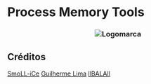 # Process Memory Tools
<h3 align="center">
  <img src="README/Process Memory Tools cappa.png" alt="Logomarca" />
</h3>

## Créditos
[SmoLL-iCe](https://github.com/SmoLL-iCe)
[Guilherme Lima](https://github.com/guilhermelim)
[llBALAll](https://github.com/llBALAll)
